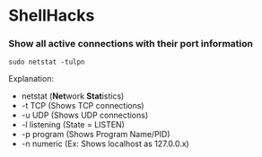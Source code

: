 # ShellHacks

### Show all active connections with their port information
```shell
sudo netstat -tulpn
```
Explanation:
* netstat (**Net**work **Stat**istics)
* -t TCP (Shows TCP connections)
* -u UDP (Shows UDP connections)
* -l listening (State = LISTEN)
* -p program (Shows Program Name/PID)
* -n numeric (Ex: Shows localhost as 127.0.0.x)
